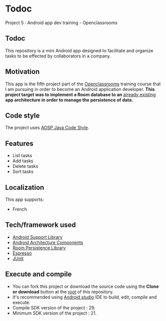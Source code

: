 # Todoc
Project 5 : Android app dev training - Openclassrooms

## Todoc
This repository is a mini Android app designed to facilitate and organize tasks to be effected by collaborators in a company.

## Motivation
This app is the fifth project part of the [Openclassrooms](https://openclassrooms.com/) training course that I am pursuing in order to become an Android application developer.
<b>This project target was to implement a Room database to an </b>[already existing](https://drive.google.com/file/d/1qmQ5Y1CvVQlsYLGMy_QbUYXpROI54aOt/view) <b>app architecture in order to manage the persistence of data.</b>

## Code style
The project uses [AOSP Java Code Style](https://source.android.com/setup/contribute/code-style#follow-field-naming-conventions).

## Features
- List tasks
- Add tasks
- Delete tasks
- Sort tasks

## Localization
This app supports:
- French

## Tech/framework used
- [Android Support Library](https://developer.android.com/topic/libraries/support-library)
- [Android Architecture Components](https://developer.android.com/topic/libraries/architecture)
- [Room Persistence Library](https://developer.android.com/topic/libraries/architecture/room)
- [Espresso](https://developer.android.com/training/testing/espresso)
- [JUnit](https://junit.org/junit5/)

## Execute and compile
- You can fork this project or download the source code using the **Clone or download** button at the [root](https://github.com/Azhot/Entrevoisins) of this repository.
- It's recommended using [Android studio](https://developer.android.com/studio/?gclid=CjwKCAjw5Ij2BRBdEiwA0Frc9WIc9mUukU990mRNkxODmkXVdyb8vuGAx6pbti46o9x6wGwhrfl3yRoCSFIQAvD_BwE&gclsrc=aw.ds) IDE to build, edit, compile and execute.
- Compile SDK version of the project : 29.
- Minimum SDK version of the project : 21.
